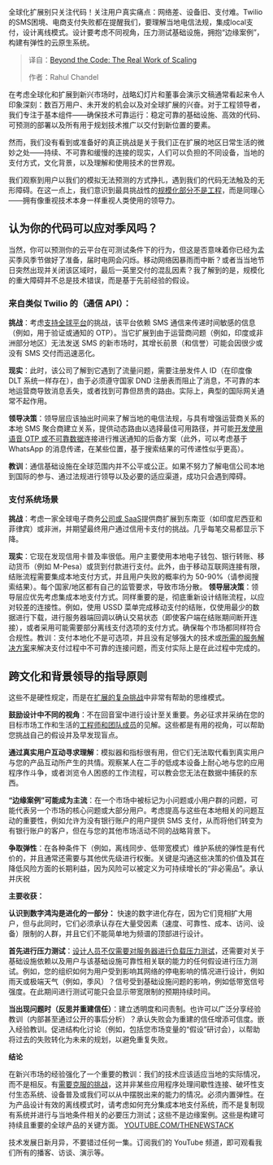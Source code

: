 
<!--
title: 超越代码：规模化的真正工作
cover: https://cdn.thenewstack.io/media/2025/06/0b989e3f-austin-distel-guij0yszpig-unsplash-scaled.jpg
summary: 全球化扩展别只关注代码！关注用户真实痛点：网络差、设备旧、支付难。Twilio的SMS困境、电商支付失败都在提醒我们，要理解当地电信法规，集成local支付，设计离线模式。设计要考虑不同视角，压力测试基础设施，拥抱“边缘案例”，构建有弹性的云原生系统。
-->

全球化扩展别只关注代码！关注用户真实痛点：网络差、设备旧、支付难。Twilio的SMS困境、电商支付失败都在提醒我们，要理解当地电信法规，集成local支付，设计离线模式。设计要考虑不同视角，压力测试基础设施，拥抱“边缘案例”，构建有弹性的云原生系统。

> 译自：[Beyond the Code: The Real Work of Scaling](https://thenewstack.io/beyond-the-code-the-real-work-of-scaling/)
> 
> 作者：Rahul Chandel

在考虑全球化和扩展到新兴市场时，战略幻灯片和董事会演示文稿通常看起来令人印象深刻：数百万用户、未开发的机会以及对全球扩展的兴奋。对于工程领导者，我们专注于基本组件——确保技术可靠运行：稳定可靠的基础设施、高效的代码、可预测的部署以及所有用于规划技术推广以交付到新位置的要素。

然而，我们没有看到或准备好的真正挑战是关于我们正在扩展的地区日常生活的微妙之处——持续、不可靠和缓慢的连接的现实，人们可以负担的不同设备，当地的支付方式，文化背景，以及理解和使用技术的世界观。

我们观察到用户以我们的模拟无法预测的方式挣扎，遇到我们的代码无法触及的无形障碍。在这一点上，我们意识到最具挑战性的[规模化部分不是工程](https://thenewstack.io/the-6-pillars-of-platform-engineering-part-1-security/)，而是同理心——拥有像重视技术本身一样重视人类使用的领导力。

## 认为你的代码可以应对季风吗？

当然，你可以预测你的云平台在可测试条件下的行为，但这是否意味着你已经为孟买季风季节做好了准备，届时电网会闪烁。移动网络因暴雨而中断？或者当当地节日突然出现并关闭该区域时，最后一英里交付的混乱因素？我了解到的是，规模化的重大障碍并不总是技术错误，而是基于先前经验的假设。

### 来自类似 Twilio 的（通信 API）：

**挑战**：考虑[支持全球平台](https://thenewstack.io/how-team-topologies-supports-platform-engineering/)的挑战，该平台依赖 SMS 通信来传递时间敏感的信息（例如，用于验证或通知的 OTP）。当它扩展到由于运营商问题（例如，印度或非洲部分地区）无法发送 SMS 的新市场时，其增长前景（和信誉）可能会因很少或没有 SMS 交付而迅速恶化。

**现实**：此时，该公司了解到它遇到了流量问题，需要注册发件人 ID（在印度像 DLT 系统一样存在），由于必须遵守国家 DND 注册表而阻止了消息，不可靠的本地运营商导致消息丢失，或者找到可靠但昂贵的路由。实际上，典型的国际网关通常不起作用。

**领导决策**：领导层应该抽出时间来了解当地的电信法规，与具有增强运营商关系的本地 SMS 聚合商建立关系，提供动态路由以选择最佳可用路径，并可能[开发使用语音 OTP 或不可靠数据](https://thenewstack.io/can-companies-really-self-host-at-scale/)连接进行推送通知的后备方案（此外，可以考虑基于 WhatsApp 的消息传递，在某些位置，基于搜索结果的可传递性似乎更高）。

**教训**：通信基础设施在全球范围内并不公平或公正。如果不努力了解电信公司本地到国际的参与、通过法规进行领导以及必要的适应渠道，成功只会遇到障碍。

### 支付系统场景

**挑战**：考虑一家全球电子商务[公司或 SaaS](https://thenewstack.io/how-saas-companies-can-monetize-generative-ai/)提供商扩展到东南亚（如印度尼西亚和菲律宾）或非洲，并期望最终用户通过信用卡支付的挑战。几乎每笔交易都显示下降。

**现实**：它现在发现信用卡普及率很低。用户主要使用本地电子钱包、银行转账、移动货币（例如 M-Pesa）或货到付款进行支付。此外，由于移动互联网连接有限，结账流程需要集成本地支付方式，并且用户失败的概率约为 50-90%（请参阅搜索结果）。每个国家/地区都有自己的监管要求，导致市场分散。
**领导层决策**：领导层应优先考虑集成本地支付方式。同样重要的是，彻底重新设计结账流程，以应对较差的连接性。例如，使用 USSD 菜单完成移动支付的结账，仅使用最少的数据进行下载，进行服务器端回调以确认交易状态（即使客户端在结账期间断开连接），或者采用可能需要部分离线支付选项的支付方式。确保每个市场都同样符合合规性。教训：支付本地化不是可选项，并且没有足够强大的技术或[所需的服务解决方案](https://thenewstack.io/every-startup-needs-a-seamless-cloud-solution/)来解决支付过程中不可靠的连接问题，而支付实际上是在此过程中完成的。

## 跨文化和背景领导的指导原则

这些不是硬性规定，而是在[扩展的复杂挑战](https://thenewstack.io/scaling-from-simple-to-complex-cache-challenges-and-solutions/)中非常有帮助的思维模式。

**鼓励设计中不同的视角**：不在回音室中进行设计至关重要。务必征求并采纳在您的目标市场工作和生活的[工程师和团队成员](https://thenewstack.io/how-crewai-enables-ai-agents-as-collaborative-team-members/)的见解。这些都是有用的视角，可以帮助您挑战自己的假设并及早发现盲点。

**通过真实用户互动寻求理解**：模拟器和指标很有用，但它们无法取代看到真实用户与您的产品互动所产生的共情。观察某人在二手的低成本设备上耐心地与您的应用程序作斗争，或者浏览令人困惑的工作流程，可以教会您无法在数据中捕获的东西。

**“边缘案例”可能成为主流**：在一个市场中被标记为小问题或小用户群的问题，可能代表另一个市场的核心问题或大部分用户。考虑提高与这些在本地相关的问题互动的重要性，例如允许为没有银行账户的用户提供 SMS 支付，从而将他们转变为有银行账户的客户，但在与您的其他市场活动不同的战略背景下。

**争取弹性**：在各种条件下（例如，离线同步、低带宽模式）维护系统的弹性是有代价的，并且通常还需要与其他优先级进行权衡。关键是沟通这些决策的价值及其在降低风险方面的长期利益，因为风险可以被定义为可持续增长的“非必需品”。承认并庆祝

**主要收获：**

**认识到数字鸿沟是进化的一部分：** 快速的数字进化存在，因为它们竞相扩大用户，但与此同时，它们必须承认存在大量受因素（速度、可靠性、成本、访问、设备）限制的人群，并且它们不能简单地为频谱的顶部进行设计。

**首先进行压力测试**：[设计人员不仅需要对服务器进行负载压力测试](https://thenewstack.io/devs-need-system-design-tools-not-diagramming-tools/)，还需要对关于基础设施依赖以及用户与该基础设施可靠性相关联的能力的任何假设进行压力测试。例如，您的组织如何为用户受到影响其网络的停电影响的情况进行设计，例如雨天或极端天气（例如，季风）？信号受到基础设施问题的影响，例如低带宽信号强度。在此期间进行测试可能只会显示带宽限制的预期持续时间。

**当出现问题时（反思并重建信任）**：建立透明度和问责制。也许可以广泛分享经验教训（内部甚至通过公开的事后分析）？承认失败会为重建的信任增添可信度。嵌入经验教训。促进结构化讨论（例如，包括您市场变量的“假设”研讨会），以帮助将过去的失败转化为未来的规划，以避免重复失败。

**结论**

在新兴市场的经验强化了一个重要的教训：我们的技术应该适应当地的实际情况，而不是相反。有[需要克服的挑战](https://thenewstack.io/how-to-overcome-challenges-in-an-api-centric-architecture/)，这并非某些应用程序处理间歇性连接、破坏性支付生态系统、设备普及或我们可以从中摆脱出来的能力的情况。必须内置弹性。在为产品设计有效的离线模式时，请考虑如何充分集成本地支付系统，而不是复制现有系统并进行与当地条件相关的必要压力测试；这些不是边缘案例。这些是构建可持续且重要的全球产品的关键方面。
[YOUTUBE.COM/THENEWSTACK](https://youtube.com/thenewstack?sub_confirmation=1)

技术发展日新月异，不要错过任何一集。订阅我们的 YouTube 频道，即可观看我们所有的播客、访谈、演示等。